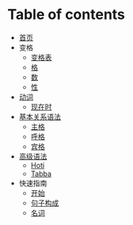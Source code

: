 # Table of contents

* [首页](readme.md)
* 变格
  * [变格表](declension/ending-table.md)
  * [格](declension/declension.md)
  * [数](declension/number.md)
  * [性](declension/gender.md)
* [动词](verbal/README.md)
  * [现在时](verbal/present.md)
* [基本关系语法](basic-relation/README.md)
  * [主格](basic-relation/nom.md)
  * [呼格](basic-relation/voc.md)
  * [宾格](basic-relation/acc.md)
* [高级语法](grammar/README.md)
  * [Hoti](grammar/hoti.md)
  * [Tabba](grammar/tabba.md)
* 快速指南
  * [开始](shortcut/readme.md)
  * [句子构成](shortcut/sentence.md)  
  * [名词](shortcut/noun.md)
